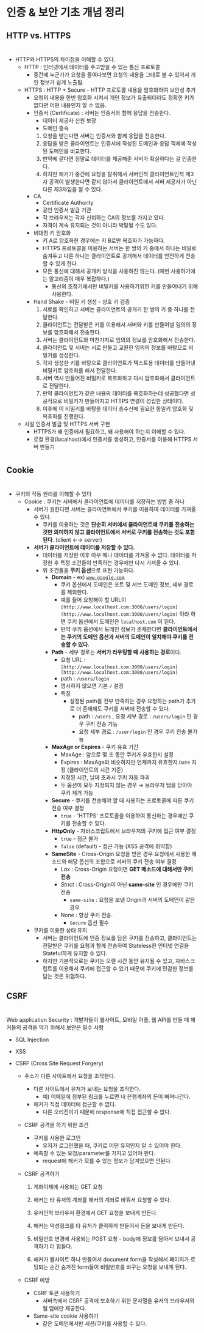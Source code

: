 # 인증 & 보안 기초 개념 정리

## HTTP vs. HTTPS

#

- HTTP와 HTTPS의 차이점을 이해할 수 있다.
  - HTTP : 인터넷에서 데이터를 주고받을 수 있는 통신 프로토콜
    - 중간에 누군가가 요청을 들여다보면 요청의 내용을 그대로 볼 수 있어서 개인 정보가 쉽게 노출됨.
  - HTTPS : HTTP + Secure - HTTP 프로토콜 내용을 암호화하여 보안성 추가
    - 요청의 내용을 한번 암호화 시켜서 개인 정보가 유출되더라도 정확한 키가 없다면 어떤 내용인지 알 수 없음.
    - 인증서 (Certificate) : 서버는 인증서와 함께 응답을 전송한다.
      - 데이터 제공자 신원 보장
      - 도메인 종속
      1. 요청을 받는다면 서버는 인증서와 함께 응답을 전송한다.
      2. 응답을 받은 클라이언트는 인증서에 작성된 도메인과 응답 객체에 작성된 도메인을 비교한다.
      3. 만약에 같다면 정말로 데이터를 제공해준 서버가 확실하다는 걸 인증한다.
      4. 하지만 해커가 중간에 요청을 탈취해서 서버인척 클라이언트인척 제3자 공격이 발생한다면 같지 않아서 클라이언트에서 서버 제공자가 아닌 다른 제3자임을 알 수 있다.
    - CA
      - Certificate Authority
      - 공인 인증서 발급 기관
      - 각 브라우저는 각자 신뢰하는 CA의 정보를 가지고 있다.
      - 자격이 계속 유지되는 것이 아니라 박탈될 수도 있다.
    - 비대칭 키 암호화
      - 키 A로 암호화한 경우에는 키 B로만 복호화가 가능하다.
      - HTTPS 프로토콜을 이용하는 서버는 한 쌍의 키 중에서 하나는 비밀로 숨겨두고 다른 하나는 클라이언트로 공개해서 데이터를 안전하게 전송할 수 있게 한다.
      - 모든 통신에 대해서 공개키 방식을 사용하진 않는다. (매번 사용하기에는 알고리즘이 매우 복잡하다.)
        - 통신의 초창기에서만 비밀키를 사용하기위한 키를 만들어내기 위해 사용한다.
    - Hand Shake - 비밀 키 생성 - 상호 키 검증
      1. 서로를 확인하고 서버는 클라이언트의 공개키 한 쌍의 키 중 하나를 전달한다.
      2. 클라이언트는 전달받은 키를 이용해서 서버와 키를 만들어낼 임의의 정보를 암호화해서 전송한다.
      3. 서버는 클라이언트와 마찬가지로 임의의 정보를 암호화해서 전송한다.
      4. 클라이언트 및 서버는 서로 만들고 교환한 임의의 정보를 바탕으로 비밀키를 생성한다.
      5. 각자 생성한 키를 바탕으로 클라이언트가 텍스트용 데이터를 만들어낸 비밀키로 암호화를 해서 전달한다.
      6. 서버 역시 만들어진 비밀키로 복호화하고 다시 암호화해서 클라이언트로 전달한다.
      7. 만약 클라이언트가 같은 내용의 데이터를 복호화하는데 성공했다면 성공적으로 비밀키가 만들어지고 HTTPS 연결이 성립한 상태이다.
      8. 이후에 이 비밀키를 바탕을 데이터 송수신에 필요한 동일키 암호화 및 복호화를 진행한다.
  - 사설 인증서 발급 및 HTTPS 서버 구현
    - HTTPS가 왜 인증에서 필요하고, 왜 사용해야 하는지 이해할 수 있다.
    - 로컬 환경(localhost)에서 인증서를 생성하고, 인증서를 이용해 HTTPS 서버 만들기

#

## Cookie

#

- 쿠키의 작동 원리를 이해할 수 있다
  - Cookie : 쿠키는 서버에서 클라이언트에 데이터를 저장하는 방법 중 하나
    - 서버가 원한다면 서버는 클라이언트에서 쿠키를 이용하여 데이터를 가져올 수 있다.
      - 쿠키를 이용하는 것은 **단순히 서버에서 클라이언트에 쿠키를 전송하는 것만 의미하지 않고 클라이언트에서 서버로 쿠키를 전송하는 것도 포함된다**. (client ←→ server)
    - **서버가 클라이언트에 데이터를 저장할 수 있다.**
      - 데이터를 저장한 이후 아무 때나 데이터를 가져올 수 없다. 데이터를 저장한 후 특정 조건들이 만족하는 경우에만 다시 가져올 수 있다.
      - 위 조건들을 **쿠키 옵션**으로 표현 가능하다.
        - **Domain** - ex) [`www.google.com`](http://www.google.com)
          - 쿠키 옵션에서 도메인은 포트 및 서브 도메인 정보, 세부 경로를 제외한다.
          - 예를 들어 요청해야 할 URL이 `[http://www.localhost.com:3000/users/login](http://www.localhost.com:3000/users/login)` 이라 하면 쿠키 옵션에서 도메인은 `localhost.com` 이 된다.
          - 만약 쿠키 옵션에서 도메인 정보가 존재한다면 **클라이언트에서는 쿠키의 도메인 옵션과 서버의 도메인이 일치해야 쿠키를 전송할 수 있다.**
        - **Path** - 세부 경로는 **서버가 라우팅할 때 사용하는 경로**이다.
          - 요청 URL : `[http://www.localhost.com:3000/users/login](http://www.localhost.com:3000/users/login)`
          - path : `/users/login`
          - 명시하지 않으면 기본 `/` 설정
          - 특징
            - 설정된 path를 전부 만족하는 경우 요청하는 path가 추가로 더 존재해도 쿠키를 서버에 전송할 수 있다.
              - path : `/users` , 요청 세부 경로 : `/users/login` 인 경우 쿠키 전송 가능
              - 요청 세부 경로 : `/user/login` 인 경우 쿠키 전송 불가능
        - **MaxAge or Expires** - 쿠키 유효 기간
          - MaxAge : 앞으로 몇 초 동안 쿠키가 유효한지 설정
          - Expires : MaxAge와 비슷하지만 언제까지 유효한지 `Date` 지정 (클라이언트의 시간 기준)
          - 지정된 시간, 날짜 초과시 쿠키 자동 파괴
          - 두 옵션이 모두 지정되지 않는 경우 → 브라우저 탭을 닫아야 쿠키 제거 가능
        - **Secure** - 쿠키를 전송해야 할 때 사용하는 프로토콜에 따른 쿠키 전송 여부 결정
          - `true` - 'HTTPS' 프로토콜을 이용하여 통신하는 경우에만 쿠키를 전송할 수 있다.
        - **HttpOnly** - 자바스크립트에서 브라우저의 쿠키에 접근 여부 결정
          - `true` - 접근 불가
          - `false` (default) - 접근 가능 (XSS 공격에 취약함)
        - **SameSite** - Cross-Origin 요청을 받은 경우 요청에서 사용한 메소드와 해당 옵션의 조합으로 서버의 쿠키 전송 여부 결정
          - _Lax_ : Cross-Origin 요청이면 **GET 메소드에 대해서만 쿠키 전송**
          - _Strict_ : Cross-Origin이 아닌 **same-site** 인 경우에만 쿠키 전송
            - `same-site` : 요청을 보낸 Origin과 서버의 도메인이 같은 경우
          - None : 항상 쿠키 전송.
            - `Secure` 옵션 필수
    - 쿠키를 이용한 상태 유지
      - 서버는 클라이언트에 인증 정보를 담은 쿠키를 전송하고, 클라이언트는 전달받은 쿠키를 요청과 함께 전송하여 Stateless한 인터넷 연결을 Stateful하게 유지할 수 있다.
      - 하지만 기본적으로는 쿠키는 오랜 시간 동안 유지될 수 있고, 자바스크립트를 이용해서 쿠키에 접근할 수 있기 때문에 쿠키에 민감한 정보를 담는 것은 위험하다.

## CSRF

#

Web application Security : 개발자들이 웹사이트, 모바일 어플, 웹 API를 만들 때 해커들의 공격을 막기 위해서 보안은 필수 사항

- SQL Injection
- XSS
- CSRF (Cross Site Request Forgery)

  - 주소가 다른 사이트에서 요청을 조작한다.
    - 다른 사이트에서 유저가 보내는 요청을 조작한다.
      - 예) 이메일에 첨부된 링크를 누르면 내 은행계좌의 돈이 빠져나간다.
    - 해커가 직접 데이터에 접근할 수 없다.
      - 다른 오리진이기 때문에 response에 직접 접근할 수 없다.
  - CSRF 공격을 하기 위한 조건
    - 쿠키를 사용한 로그인
      - 유저가 로그인했을 때, 쿠키로 어떤 유저인지 알 수 있어야 한다.
    - 예측할 수 있는 요청/parameter를 가지고 있어야 한다.
      - request에 해커가 모를 수 있는 정보가 담겨있으면 안된다.
  - CSRF 공격하기

    1. 계좌이체에 사용되는 GET 요청
    2. 해커는 타 유저의 계좌를 해커의 계좌로 바꿔서 요청할 수 있다.
    3. 유저인척 브라우저 환경에서 GET 요청을 보내게 만든다.
    4. 해커는 악성링크를 타 유저가 클릭하게 만들어서 돈을 보내게 만든다.

    5. 비밀번호 변경에 사용되는 POST 요청 - body에 정보를 담아서 보내서 공격하기 더 힘들다.
    6. 해커가 웹사이트 하나 만들어서 document form을 작성해서 페이지가 로딩되는 순간 숨겨진 form들이 비밀번호를 바꾸는 요청을 보내게 된다.

  - CSRF 예방
    - CSRF 토큰 사용하기
      - 서버측에서 CSRF 공격에 보호하기 위한 문자열을 유저의 브라우저와 웹 앱에만 제공한다.
    - Same-site cookie 사용하기
      - 같은 도메인에서만 세션/쿠키를 사용할 수 있다.
